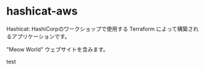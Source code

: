 # hashicat-aws
Hashicat: HashiCorpのワークショップで使用する Terraform によって構築されるアプリケーションです。

"Meow World" ウェブサイトを含みます。

test